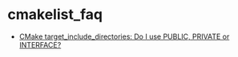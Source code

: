 # cmakelist_faq

- [CMake target_include_directories: Do I use PUBLIC, PRIVATE or INTERFACE?](https://stackoverflow.com/questions/72926801/cmake-target-include-directories-do-i-use-public-private-or-interface#:~:text=PRIVATE%20%3A%20The%20includes%20can%20only,target_link_libraries(MainApplication%20PUBLIC%20libhelpers)%20.)
